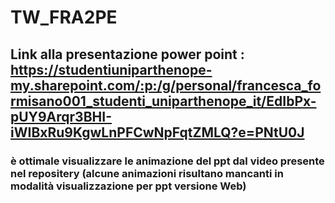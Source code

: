 # TW_FRA2PE

## Link alla presentazione power point : https://studentiuniparthenope-my.sharepoint.com/:p:/g/personal/francesca_formisano001_studenti_uniparthenope_it/EdIbPx-pUY9Arqr3BHI-iWIBxRu9KgwLnPFCwNpFqtZMLQ?e=PNtU0J 

### è ottimale visualizzare le animazione del ppt dal video presente nel repositery (alcune animazioni risultano mancanti in modalità visualizzazione per ppt versione Web)
